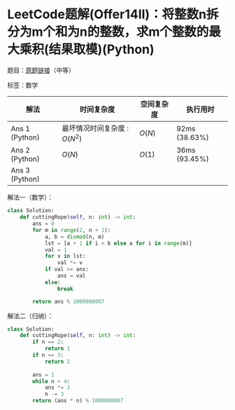 # LeetCode题解(Offer14II)：将整数n拆分为m个和为n的整数，求m个整数的最大乘积(结果取模)(Python)

题目：[原题链接](https://leetcode-cn.com/problems/jian-sheng-zi-ii-lcof/)（中等）

标签：数学

| 解法           | 时间复杂度                    | 空间复杂度 | 执行用时      |
| -------------- | ----------------------------- | ---------- | ------------- |
| Ans 1 (Python) | 最坏情况时间复杂度 : $O(N^2)$ | $O(N)$     | 92ms (38.63%) |
| Ans 2 (Python) | $O(N)$                        | $O(1)$     | 36ms (93.45%) |
| Ans 3 (Python) |                               |            |               |

解法一（数学）：

```python
class Solution:
    def cuttingRope(self, n: int) -> int:
        ans = 0
        for m in range(2, n + 1):
            a, b = divmod(n, m)
            lst = [a + 1 if i < b else a for i in range(m)]
            val = 1
            for v in lst:
                val *= v
            if val >= ans:
                ans = val
            else:
                break

        return ans % 1000000007
```

解法二（归纳）：

```python
class Solution:
    def cuttingRope(self, n: int) -> int:
        if n == 2:
            return 1
        if n == 3:
            return 2
        
        ans = 1
        while n > 4:
            ans *= 3
            n -= 3
        return (ans * n) % 1000000007
```